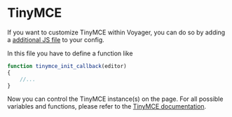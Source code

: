# TinyMCE

If you want to customize TinyMCE within Voyager, you can do so by adding a [additional JS file](additional-css-js.md) to your config.

In this file you have to define a function like

```javascript
function tinymce_init_callback(editor)
{
    //...
}
```

Now you can control the TinyMCE instance\(s\) on the page. For all possible variables and functions, please refer to the [TinyMCE documentation](https://www.tinymce.com/docs/api/tinymce/tinymce.editor/).

